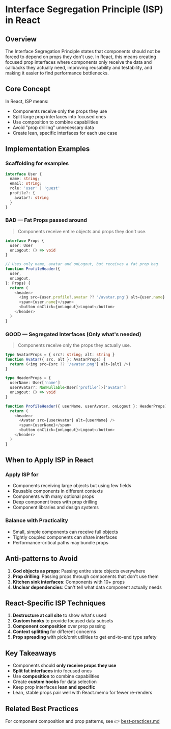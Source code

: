 # Interface Segregation Principle (ISP) in React

## Overview

The Interface Segregation Principle states that components should not be forced
to depend on props they don't use. In React, this means creating focused prop
interfaces where components only receive the data and callbacks they actually
need, improving reusability and testability, and making it easier to find
performance bottlenecks.

## Core Concept

In React, ISP means:

* Components receive only the props they use
* Split large prop interfaces into focused ones
* Use composition to combine capabilities
* Avoid "prop drilling" unnecessary data
* Create lean, specific interfaces for each use case

## Implementation Examples

### Scaffolding for examples

```typescript
interface User {
  name: string;
  email: string;
  role: 'user' | 'guest'
  profile?: { 
    avatar?: string 
  }
}
```

### BAD — Fat Props passed around

> Components receive entire objects and props they don't use.

```typescript
interface Props {
  user: User
  onLogout: () => void
}

// Uses only name, avatar and onLogout, but receives a fat prop bag
function ProfileHeader({
  user,
  onLogout,
}: Props) {
  return (
    <header>
      <img src={user.profile?.avatar ?? '/avatar.png'} alt={user.name} />
      <span>{user.name}</span>
      <button onClick={onLogout}>Logout</button>
    </header>
  )
}

```

### GOOD — Segregated Interfaces (Only what's needed)

> Components receive only the props they actually use.

```typescript
type AvatarProps = { src?: string; alt: string }
function Avatar({ src, alt }: AvatarProps) {
  return (<img src={src ?? '/avatar.png'} alt={alt} />)
}

type HeaderProps = {
  userName: User['name']
  userAvatar?: NonNullable<User['profile']>['avatar']
  onLogout: () => void
}

function ProfileHeader({ userName, userAvatar, onLogout }: HeaderProps) {
  return (
    <header>
      <Avatar src={userAvatar} alt={userName} />
      <span>{userName}</span>
      <button onClick={onLogout}>Logout</button>
    </header>
  )
}

```

## When to Apply ISP in React

### Apply ISP for

* Components receiving large objects but using few fields
* Reusable components in different contexts
* Components with many optional props
* Deep component trees with prop drilling
* Component libraries and design systems

### Balance with Practicality

* Small, simple components can receive full objects
* Tightly coupled components can share interfaces
* Performance-critical paths may bundle props

## Anti-patterns to Avoid

1. **God objects as props**: Passing entire state objects everywhere
2. **Prop drilling**: Passing props through components that don't use them
3. **Kitchen sink interfaces**: Components with 10+ props
4. **Unclear dependencies**: Can't tell what data component actually needs

## React-Specific ISP Techniques

1. **Destructure at call site** to show what's used
2. **Custom hooks** to provide focused data subsets
3. **Component composition** over prop passing
4. **Context splitting** for different concerns
5. **Prop spreading** with pick/omit utilities to get end-to-end type safety

## Key Takeaways

* Components should **only receive props they use**
* **Split fat interfaces** into focused ones
* Use **composition** to combine capabilities
* Create **custom hooks** for data selection
* Keep prop interfaces **lean and specific**
* Lean, stable props pair well with React.memo for fewer re-renders

## Related Best Practices

For component composition and prop patterns, see
👉 [best-practices.md](../best-practices/best-practices.md)
